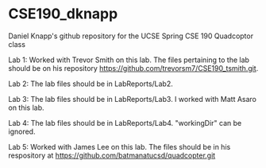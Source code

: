 # CSE190_dknapp
Daniel Knapp's github repository for the UCSE Spring CSE 190 Quadcoptor class

Lab 1:
Worked with Trevor Smith on this lab. The files pertaining to the lab should be on his repository https://github.com/trevorsm7/CSE190_tsmith.git.

Lab 2:
The lab files should be in LabReports/Lab2.

Lab 3:
The lab files should be in LabReports/Lab3. I worked with Matt Asaro on this lab.

Lab 4:
The lab files should be in LabReports/Lab4. "workingDir" can be ignored.

Lab 5:
Worked with James Lee on this lab. The files should be in his respository at https://github.com/batmanatucsd/quadcopter.git